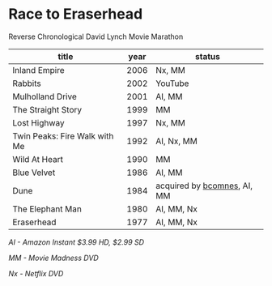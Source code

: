 # Race to Eraserhead

Reverse Chronological David Lynch Movie Marathon

| title | year | status |
| ----- | ---- | ------ |
| Inland Empire | 2006 | Nx, MM|
| Rabbits | 2002 | YouTube |
| Mulholland Drive | 2001 | AI, MM |
| The Straight Story | 1999 | MM |
| Lost Highway | 1997 | Nx, MM |
| Twin Peaks: Fire Walk with Me | 1992 | AI, Nx, MM |
| Wild At Heart | 1990 | MM |
| Blue Velvet | 1986 | AI, MM |
| Dune | 1984 | acquired by [bcomnes](https://github.com/bcomnes), AI, MM |
| The Elephant Man | 1980 | AI, MM, Nx |
| Eraserhead | 1977 | AI, MM, Nx |

*AI - Amazon Instant $3.99 HD, $2.99 SD*

*MM - Movie Madness DVD*

*Nx - Netflix DVD*

